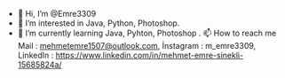 - 👋 Hi, I’m @Emre3309
- 👀 I’m interested in Java, Python, Photoshop.
- 🌱 I’m currently learning Java, Pyhton, Photoshop
. 📫 How to reach me Mail : mehmetemre1507@outlook.com, İnstagram : m_emre3309, LinkedIn : https://www.linkedin.com/in/mehmet-emre-sinekli-15685824a/

<!---
Emre3309/Emre3309 is a ✨ special ✨ repository because its `README.md` (this file) appears on your GitHub profile.
You can click the Preview link to take a look at your changes.
--->
